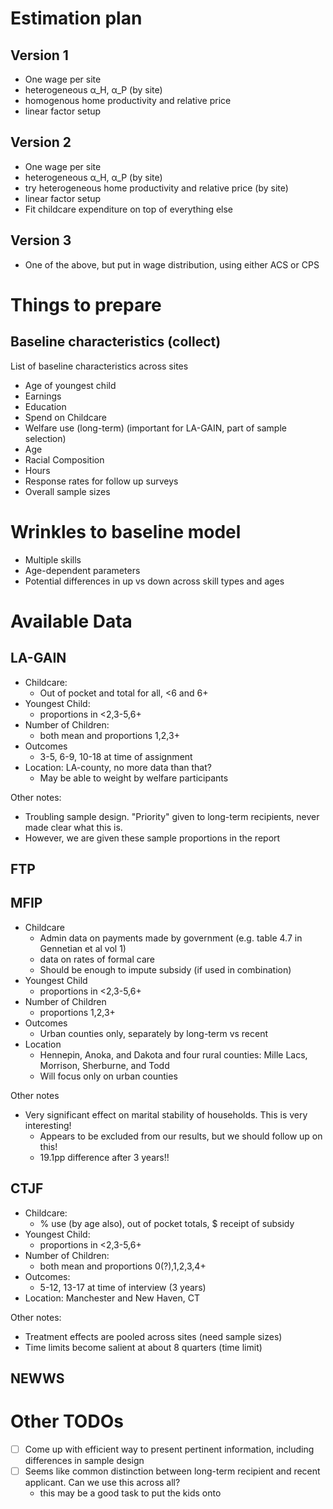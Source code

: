 # Estimation plan
## Version 1
- One wage per site
- heterogeneous α_H, α_P (by site)
- homogenous home productivity and relative price
- linear factor setup

## Version 2
- One wage per site
- heterogeneous α_H, α_P (by site)
- try heterogeneous home productivity and relative price (by site)
- linear factor setup
- Fit childcare expenditure on top of everything else

## Version 3
- One of the above, but put in wage distribution, using either ACS or CPS


# Things to prepare
## Baseline characteristics (collect)
List of baseline characteristics across sites
- Age of youngest child
- Earnings
- Education
- Spend on Childcare
- Welfare use (long-term) (important for LA-GAIN, part of sample selection)
- Age
- Racial Composition
- Hours
- Response rates for follow up surveys
- Overall sample sizes

# Wrinkles to baseline model
- Multiple skills
- Age-dependent parameters
- Potential differences in up vs down across skill types and ages

# Available Data
## LA-GAIN
- Childcare:
  * Out of pocket and total for all, <6 and 6+
- Youngest Child:
  * proportions in <2,3-5,6+
- Number of Children:
  * both mean and proportions 1,2,3+
- Outcomes
  * 3-5, 6-9, 10-18 at time of assignment
- Location: LA-county, no more data than that?
  * May be able to weight by welfare participants

Other notes:
* Troubling sample design. "Priority" given to long-term recipients, never made clear what this is.
* However, we are given these sample proportions in the report
## FTP
## MFIP
- Childcare
  * Admin data on payments made by government (e.g. table 4.7 in Gennetian et al vol 1)
  * data on rates of formal care
  * Should be enough to impute subsidy (if used in combination)
- Youngest Child
  * proportions in <2,3-5,6+
- Number of Children
  * proportions 1,2,3+
- Outcomes
  * Urban counties only, separately by long-term vs recent
- Location
  * Hennepin, Anoka, and Dakota and four rural counties: Mille Lacs, Morrison, Sherburne, and Todd
  * Will focus only on urban counties

Other notes
* Very significant effect on marital stability of households. This is very interesting!
  - Appears to be excluded from our results, but we should follow up on this!
  - 19.1pp difference after 3 years!!

## CTJF
- Childcare:
  * % use (by age also), out of pocket totals, $ receipt of subsidy
- Youngest Child:
  * proportions in <2,3-5,6+
- Number of Children:
  * both mean and proportions 0(?),1,2,3,4+
- Outcomes:
  * 5-12, 13-17 at time of interview (3 years)
- Location: Manchester and New Haven, CT

Other notes:
* Treatment effects are pooled across sites (need sample sizes)
* Time limits become salient at about 8 quarters (time limit)

## NEWWS

# Other TODOs
- [ ] Come up with efficient way to present pertinent information, including differences in sample design
- [ ] Seems like common distinction between long-term recipient and recent applicant. Can we use this across all?
  * this may be a good task to put the kids onto
